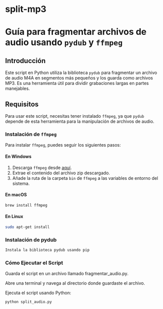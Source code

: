 # split-mp3
# Guía para fragmentar archivos de audio usando `pydub` y `ffmpeg`

## Introducción

Este script en Python utiliza la biblioteca `pydub` para fragmentar un archivo de audio M4A en segmentos más pequeños y los guarda como archivos MP3. Es una herramienta útil para dividir grabaciones largas en partes manejables.

## Requisitos

Para usar este script, necesitas tener instalado `ffmpeg`, ya que `pydub` depende de esta herramienta para la manipulación de archivos de audio.

### Instalación de `ffmpeg`

Para instalar `ffmpeg`, puedes seguir los siguientes pasos:

#### En Windows

1. Descarga `ffmpeg` desde [aquí](https://ffmpeg.org/download.html).
2. Extrae el contenido del archivo zip descargado.
3. Añade la ruta de la carpeta `bin` de `ffmpeg` a las variables de entorno del sistema.

#### En macOS

```sh
brew install ffmpeg
```

#### En Linux

```sh
sudo apt-get install
```

### Instalación de pydub
```sh
Instala la biblioteca pydub usando pip
```

### Cómo Ejecutar el Script
Guarda el script en un archivo llamado fragmentar_audio.py.

Abre una terminal y navega al directorio donde guardaste el archivo.

Ejecuta el script usando Python:
```sh
python split_audio.py
```


